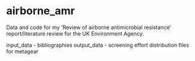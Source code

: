 # airborne_amr
Data and code for my 'Review of airborne antimicrobial resistance' report/literature review for the UK Environment Agency. 

input_data - bibliographies
output_data - screening effort distribution files for metagear
